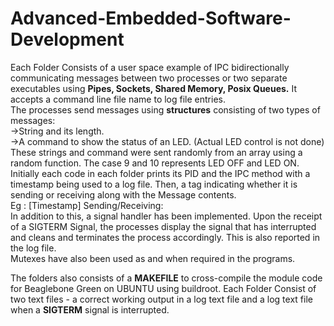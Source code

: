 ﻿# Advanced-Embedded-Software-Development
 
Each Folder Consists of a user space example of IPC bidirectionally communicating messages between two processes or two separate executables using **Pipes, Sockets, Shared Memory, Posix Queues.** It accepts a command line file name to log file entries.   
The processes send messages using **structures** consisting of two types of messages:  
->String and its length.  
->A command to show the status of an LED. (Actual LED control is not done)   
These strings and command were sent randomly from an array using a random function. The case 9 and 10 represents LED OFF and LED ON.  
Initially each code in each folder prints its PID and the IPC method with a timestamp being used to a log file. Then, a tag indicating whether it is sending or receiving along with the Message contents.  
Eg : [Timestamp]	Sending/Receiving:	<Message Contents>   
In addition to this, a signal handler has been implemented. Upon the receipt of a SIGTERM Signal, the processes display the signal that has interrupted and cleans and terminates the process accordingly. This is also reported in the log file.  
Mutexes have also been used as and when required in the programs.

The folders also consists of a **MAKEFILE** to cross-compile the module code for Beaglebone Green on UBUNTU using buildroot. Each Folder Consist of two text files - a correct working output in a log text file and a log text file when a **SIGTERM** signal is interrupted.      
  
  
